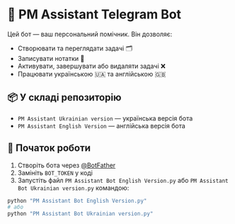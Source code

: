 # 🧠 PM Assistant Telegram Bot

Цей бот — ваш персональний помічник. Він дозволяє:
- Створювати та переглядати задачі 🗂️
- Записувати нотатки 📝
- Активувати, завершувати або видаляти задачі ❌
- Працювати українською 🇺🇦 та англійською 🇬🇧

## 📦 У складі репозиторію
- `PM Assistant Ukrainian version` — українська версія бота
- `PM Assistant English Version` — англійська версія бота

## 🚀 Початок роботи
1. Створіть бота через [@BotFather](https://t.me/BotFather)
2. Замініть `BOT_TOKEN` у коді
3. Запустіть файл `PM Assistant Bot English Version.py` або `PM Assistant Bot Ukrainian version.py` командою:

```bash
python "PM Assistant Bot English Version.py"
# або
python "PM Assistant Bot Ukrainian version.py"
